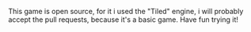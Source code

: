 This game is open source, for it i used the "Tiled" engine, i will probably accept the pull requests, because it's a basic game.
Have fun trying it!

